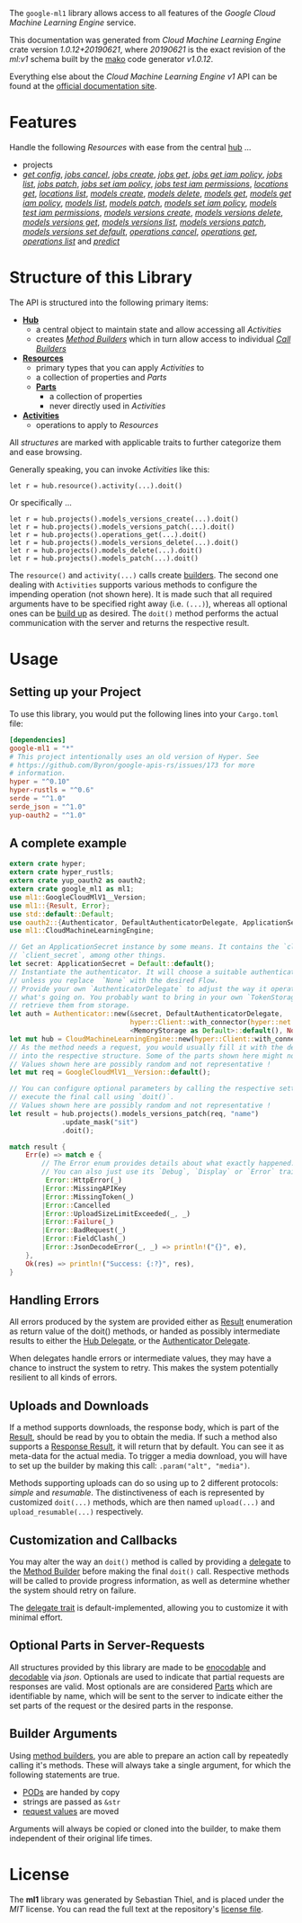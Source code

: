 <!---
DO NOT EDIT !
This file was generated automatically from 'src/mako/api/README.md.mako'
DO NOT EDIT !
-->
The `google-ml1` library allows access to all features of the *Google Cloud Machine Learning Engine* service.

This documentation was generated from *Cloud Machine Learning Engine* crate version *1.0.12+20190621*, where *20190621* is the exact revision of the *ml:v1* schema built by the [mako](http://www.makotemplates.org/) code generator *v1.0.12*.

Everything else about the *Cloud Machine Learning Engine* *v1* API can be found at the
[official documentation site](https://cloud.google.com/ml/).
# Features

Handle the following *Resources* with ease from the central [hub](https://docs.rs/google-ml1/1.0.12+20190621/google_ml1/struct.CloudMachineLearningEngine.html) ... 

* projects
 * [*get config*](https://docs.rs/google-ml1/1.0.12+20190621/google_ml1/struct.ProjectGetConfigCall.html), [*jobs cancel*](https://docs.rs/google-ml1/1.0.12+20190621/google_ml1/struct.ProjectJobCancelCall.html), [*jobs create*](https://docs.rs/google-ml1/1.0.12+20190621/google_ml1/struct.ProjectJobCreateCall.html), [*jobs get*](https://docs.rs/google-ml1/1.0.12+20190621/google_ml1/struct.ProjectJobGetCall.html), [*jobs get iam policy*](https://docs.rs/google-ml1/1.0.12+20190621/google_ml1/struct.ProjectJobGetIamPolicyCall.html), [*jobs list*](https://docs.rs/google-ml1/1.0.12+20190621/google_ml1/struct.ProjectJobListCall.html), [*jobs patch*](https://docs.rs/google-ml1/1.0.12+20190621/google_ml1/struct.ProjectJobPatchCall.html), [*jobs set iam policy*](https://docs.rs/google-ml1/1.0.12+20190621/google_ml1/struct.ProjectJobSetIamPolicyCall.html), [*jobs test iam permissions*](https://docs.rs/google-ml1/1.0.12+20190621/google_ml1/struct.ProjectJobTestIamPermissionCall.html), [*locations get*](https://docs.rs/google-ml1/1.0.12+20190621/google_ml1/struct.ProjectLocationGetCall.html), [*locations list*](https://docs.rs/google-ml1/1.0.12+20190621/google_ml1/struct.ProjectLocationListCall.html), [*models create*](https://docs.rs/google-ml1/1.0.12+20190621/google_ml1/struct.ProjectModelCreateCall.html), [*models delete*](https://docs.rs/google-ml1/1.0.12+20190621/google_ml1/struct.ProjectModelDeleteCall.html), [*models get*](https://docs.rs/google-ml1/1.0.12+20190621/google_ml1/struct.ProjectModelGetCall.html), [*models get iam policy*](https://docs.rs/google-ml1/1.0.12+20190621/google_ml1/struct.ProjectModelGetIamPolicyCall.html), [*models list*](https://docs.rs/google-ml1/1.0.12+20190621/google_ml1/struct.ProjectModelListCall.html), [*models patch*](https://docs.rs/google-ml1/1.0.12+20190621/google_ml1/struct.ProjectModelPatchCall.html), [*models set iam policy*](https://docs.rs/google-ml1/1.0.12+20190621/google_ml1/struct.ProjectModelSetIamPolicyCall.html), [*models test iam permissions*](https://docs.rs/google-ml1/1.0.12+20190621/google_ml1/struct.ProjectModelTestIamPermissionCall.html), [*models versions create*](https://docs.rs/google-ml1/1.0.12+20190621/google_ml1/struct.ProjectModelVersionCreateCall.html), [*models versions delete*](https://docs.rs/google-ml1/1.0.12+20190621/google_ml1/struct.ProjectModelVersionDeleteCall.html), [*models versions get*](https://docs.rs/google-ml1/1.0.12+20190621/google_ml1/struct.ProjectModelVersionGetCall.html), [*models versions list*](https://docs.rs/google-ml1/1.0.12+20190621/google_ml1/struct.ProjectModelVersionListCall.html), [*models versions patch*](https://docs.rs/google-ml1/1.0.12+20190621/google_ml1/struct.ProjectModelVersionPatchCall.html), [*models versions set default*](https://docs.rs/google-ml1/1.0.12+20190621/google_ml1/struct.ProjectModelVersionSetDefaultCall.html), [*operations cancel*](https://docs.rs/google-ml1/1.0.12+20190621/google_ml1/struct.ProjectOperationCancelCall.html), [*operations get*](https://docs.rs/google-ml1/1.0.12+20190621/google_ml1/struct.ProjectOperationGetCall.html), [*operations list*](https://docs.rs/google-ml1/1.0.12+20190621/google_ml1/struct.ProjectOperationListCall.html) and [*predict*](https://docs.rs/google-ml1/1.0.12+20190621/google_ml1/struct.ProjectPredictCall.html)




# Structure of this Library

The API is structured into the following primary items:

* **[Hub](https://docs.rs/google-ml1/1.0.12+20190621/google_ml1/struct.CloudMachineLearningEngine.html)**
    * a central object to maintain state and allow accessing all *Activities*
    * creates [*Method Builders*](https://docs.rs/google-ml1/1.0.12+20190621/google_ml1/trait.MethodsBuilder.html) which in turn
      allow access to individual [*Call Builders*](https://docs.rs/google-ml1/1.0.12+20190621/google_ml1/trait.CallBuilder.html)
* **[Resources](https://docs.rs/google-ml1/1.0.12+20190621/google_ml1/trait.Resource.html)**
    * primary types that you can apply *Activities* to
    * a collection of properties and *Parts*
    * **[Parts](https://docs.rs/google-ml1/1.0.12+20190621/google_ml1/trait.Part.html)**
        * a collection of properties
        * never directly used in *Activities*
* **[Activities](https://docs.rs/google-ml1/1.0.12+20190621/google_ml1/trait.CallBuilder.html)**
    * operations to apply to *Resources*

All *structures* are marked with applicable traits to further categorize them and ease browsing.

Generally speaking, you can invoke *Activities* like this:

```Rust,ignore
let r = hub.resource().activity(...).doit()
```

Or specifically ...

```ignore
let r = hub.projects().models_versions_create(...).doit()
let r = hub.projects().models_versions_patch(...).doit()
let r = hub.projects().operations_get(...).doit()
let r = hub.projects().models_versions_delete(...).doit()
let r = hub.projects().models_delete(...).doit()
let r = hub.projects().models_patch(...).doit()
```

The `resource()` and `activity(...)` calls create [builders][builder-pattern]. The second one dealing with `Activities` 
supports various methods to configure the impending operation (not shown here). It is made such that all required arguments have to be 
specified right away (i.e. `(...)`), whereas all optional ones can be [build up][builder-pattern] as desired.
The `doit()` method performs the actual communication with the server and returns the respective result.

# Usage

## Setting up your Project

To use this library, you would put the following lines into your `Cargo.toml` file:

```toml
[dependencies]
google-ml1 = "*"
# This project intentionally uses an old version of Hyper. See
# https://github.com/Byron/google-apis-rs/issues/173 for more
# information.
hyper = "^0.10"
hyper-rustls = "^0.6"
serde = "^1.0"
serde_json = "^1.0"
yup-oauth2 = "^1.0"
```

## A complete example

```Rust
extern crate hyper;
extern crate hyper_rustls;
extern crate yup_oauth2 as oauth2;
extern crate google_ml1 as ml1;
use ml1::GoogleCloudMlV1__Version;
use ml1::{Result, Error};
use std::default::Default;
use oauth2::{Authenticator, DefaultAuthenticatorDelegate, ApplicationSecret, MemoryStorage};
use ml1::CloudMachineLearningEngine;

// Get an ApplicationSecret instance by some means. It contains the `client_id` and 
// `client_secret`, among other things.
let secret: ApplicationSecret = Default::default();
// Instantiate the authenticator. It will choose a suitable authentication flow for you, 
// unless you replace  `None` with the desired Flow.
// Provide your own `AuthenticatorDelegate` to adjust the way it operates and get feedback about 
// what's going on. You probably want to bring in your own `TokenStorage` to persist tokens and
// retrieve them from storage.
let auth = Authenticator::new(&secret, DefaultAuthenticatorDelegate,
                              hyper::Client::with_connector(hyper::net::HttpsConnector::new(hyper_rustls::TlsClient::new())),
                              <MemoryStorage as Default>::default(), None);
let mut hub = CloudMachineLearningEngine::new(hyper::Client::with_connector(hyper::net::HttpsConnector::new(hyper_rustls::TlsClient::new())), auth);
// As the method needs a request, you would usually fill it with the desired information
// into the respective structure. Some of the parts shown here might not be applicable !
// Values shown here are possibly random and not representative !
let mut req = GoogleCloudMlV1__Version::default();

// You can configure optional parameters by calling the respective setters at will, and
// execute the final call using `doit()`.
// Values shown here are possibly random and not representative !
let result = hub.projects().models_versions_patch(req, "name")
             .update_mask("sit")
             .doit();

match result {
    Err(e) => match e {
        // The Error enum provides details about what exactly happened.
        // You can also just use its `Debug`, `Display` or `Error` traits
         Error::HttpError(_)
        |Error::MissingAPIKey
        |Error::MissingToken(_)
        |Error::Cancelled
        |Error::UploadSizeLimitExceeded(_, _)
        |Error::Failure(_)
        |Error::BadRequest(_)
        |Error::FieldClash(_)
        |Error::JsonDecodeError(_, _) => println!("{}", e),
    },
    Ok(res) => println!("Success: {:?}", res),
}

```
## Handling Errors

All errors produced by the system are provided either as [Result](https://docs.rs/google-ml1/1.0.12+20190621/google_ml1/enum.Result.html) enumeration as return value of 
the doit() methods, or handed as possibly intermediate results to either the 
[Hub Delegate](https://docs.rs/google-ml1/1.0.12+20190621/google_ml1/trait.Delegate.html), or the [Authenticator Delegate](https://docs.rs/yup-oauth2/*/yup_oauth2/trait.AuthenticatorDelegate.html).

When delegates handle errors or intermediate values, they may have a chance to instruct the system to retry. This 
makes the system potentially resilient to all kinds of errors.

## Uploads and Downloads
If a method supports downloads, the response body, which is part of the [Result](https://docs.rs/google-ml1/1.0.12+20190621/google_ml1/enum.Result.html), should be
read by you to obtain the media.
If such a method also supports a [Response Result](https://docs.rs/google-ml1/1.0.12+20190621/google_ml1/trait.ResponseResult.html), it will return that by default.
You can see it as meta-data for the actual media. To trigger a media download, you will have to set up the builder by making
this call: `.param("alt", "media")`.

Methods supporting uploads can do so using up to 2 different protocols: 
*simple* and *resumable*. The distinctiveness of each is represented by customized 
`doit(...)` methods, which are then named `upload(...)` and `upload_resumable(...)` respectively.

## Customization and Callbacks

You may alter the way an `doit()` method is called by providing a [delegate](https://docs.rs/google-ml1/1.0.12+20190621/google_ml1/trait.Delegate.html) to the 
[Method Builder](https://docs.rs/google-ml1/1.0.12+20190621/google_ml1/trait.CallBuilder.html) before making the final `doit()` call. 
Respective methods will be called to provide progress information, as well as determine whether the system should 
retry on failure.

The [delegate trait](https://docs.rs/google-ml1/1.0.12+20190621/google_ml1/trait.Delegate.html) is default-implemented, allowing you to customize it with minimal effort.

## Optional Parts in Server-Requests

All structures provided by this library are made to be [enocodable](https://docs.rs/google-ml1/1.0.12+20190621/google_ml1/trait.RequestValue.html) and 
[decodable](https://docs.rs/google-ml1/1.0.12+20190621/google_ml1/trait.ResponseResult.html) via *json*. Optionals are used to indicate that partial requests are responses 
are valid.
Most optionals are are considered [Parts](https://docs.rs/google-ml1/1.0.12+20190621/google_ml1/trait.Part.html) which are identifiable by name, which will be sent to 
the server to indicate either the set parts of the request or the desired parts in the response.

## Builder Arguments

Using [method builders](https://docs.rs/google-ml1/1.0.12+20190621/google_ml1/trait.CallBuilder.html), you are able to prepare an action call by repeatedly calling it's methods.
These will always take a single argument, for which the following statements are true.

* [PODs][wiki-pod] are handed by copy
* strings are passed as `&str`
* [request values](https://docs.rs/google-ml1/1.0.12+20190621/google_ml1/trait.RequestValue.html) are moved

Arguments will always be copied or cloned into the builder, to make them independent of their original life times.

[wiki-pod]: http://en.wikipedia.org/wiki/Plain_old_data_structure
[builder-pattern]: http://en.wikipedia.org/wiki/Builder_pattern
[google-go-api]: https://github.com/google/google-api-go-client

# License
The **ml1** library was generated by Sebastian Thiel, and is placed 
under the *MIT* license.
You can read the full text at the repository's [license file][repo-license].

[repo-license]: https://github.com/Byron/google-apis-rsblob/master/LICENSE.md
